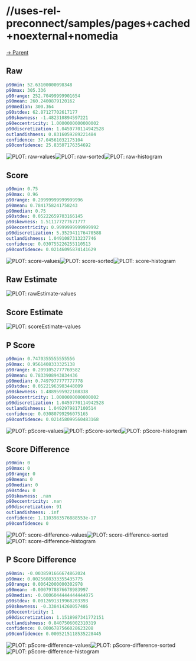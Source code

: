
# //uses-rel-preconnect/samples/pages+cached+noexternal+nomedia

[→ Parent](../..)


## Raw


```yaml
p90min: 52.63100000098348
p90max: 305.336
p90range: 252.70499999901654
p90mean: 260.2400879120162
p90median: 300.364
p90stdev: 62.87127702617177
p90skewness: -1.482310894597221
p90eccentricity: 1.0000000000000002
p90discretization: 1.0459770114942528
outlandishness: 0.8316059289221484
confidence: 37.04561032175104
p90confidence: 25.83507176354692

```

![PLOT: raw-values](./raw/values.svg)![PLOT: raw-sorted](./raw/sorted.svg)![PLOT: raw-histogram](./raw/histogram.svg)
## Score


```yaml
p90min: 0.75
p90max: 0.96
p90range: 0.20999999999999996
p90mean: 0.7841758241758243
p90median: 0.75
p90stdev: 0.05222659703166145
p90skewness: 1.511177277671777
p90eccentricity: 0.9999999999999992
p90discretization: 5.352941176470588
outlandishness: 1.0491087313237746
confidence: 0.030755226255110513
p90confidence: 0.02146095874141629

```

![PLOT: score-values](./score/values.svg)![PLOT: score-sorted](./score/sorted.svg)![PLOT: score-histogram](./score/histogram.svg)
## Raw Estimate

![PLOT: rawEstimate-values](./rawEstimate/values.svg)
## Score Estimate

![PLOT: scoreEstimate-values](./scoreEstimate/values.svg)
## P Score


```yaml
p90min: 0.7470355555555556
p90max: 0.9561408333325138
p90range: 0.2091052777769582
p90mean: 0.7833908943834436
p90median: 0.7497977777777778
p90stdev: 0.05221963903448009
p90skewness: 1.4889595922108338
p90eccentricity: 1.0000000000000002
p90discretization: 1.0459770114942528
outlandishness: 1.0492979817100514
confidence: 0.03080799296075165
p90confidence: 0.021458099560483168

```

![PLOT: pScore-values](./pScore/values.svg)![PLOT: pScore-sorted](./pScore/sorted.svg)![PLOT: pScore-histogram](./pScore/histogram.svg)
## Score Difference


```yaml
p90min: 0
p90max: 0
p90range: 0
p90mean: 0
p90median: 0
p90stdev: 0
p90skewness: .nan
p90eccentricity: .nan
p90discretization: 91
outlandishness: .inf
confidence: 1.1103983576888553e-17
p90confidence: 0

```

![PLOT: score-difference-values](./score-difference/values.svg)![PLOT: score-difference-sorted](./score-difference/sorted.svg)![PLOT: score-difference-histogram](./score-difference/histogram.svg)
## P Score Difference


```yaml
p90min: -0.0038591666674862024
p90max: 0.0025608333355435775
p90range: 0.00642000000302978
p90mean: -0.0007978876678983997
p90median: -0.0006044444444444075
p90stdev: 0.0012691319968203393
p90skewness: -0.338414260057486
p90eccentricity: 1
p90discretization: 1.1518987341772151
outlandishness: 0.8407506002310319
confidence: 0.0006787566028623208
p90confidence: 0.0005215118535228445

```

![PLOT: pScore-difference-values](./pScore-difference/values.svg)![PLOT: pScore-difference-sorted](./pScore-difference/sorted.svg)![PLOT: pScore-difference-histogram](./pScore-difference/histogram.svg)